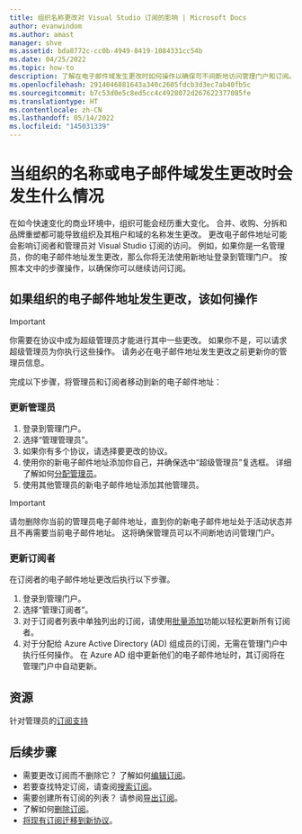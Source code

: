 ```yaml
---
title: 组织名称更改对 Visual Studio 订阅的影响 | Microsoft Docs
author: evanwindom
ms.author: amast
manager: shve
ms.assetid: bda8772c-cc0b-4949-8419-1084331cc54b
ms.date: 04/25/2022
ms.topic: how-to
description: 了解在电子邮件域发生更改时如何操作以确保可不间断地访问管理门户和订阅。
ms.openlocfilehash: 2914046881643a340c2605fdcb3d3ec7ab40fb5c
ms.sourcegitcommit: b7c53d0e5c8ed5cc4c4928072d267622377085fe
ms.translationtype: HT
ms.contentlocale: zh-CN
ms.lasthandoff: 05/14/2022
ms.locfileid: "145031339"
---
```

# <a name="what-happens-when-your-organizations-name-or-email-domain-changes"></a>当组织的名称或电子邮件域发生更改时会发生什么情况

在如今快速变化的商业环境中，组织可能会经历重大变化。  合并、收购、分拆和品牌重塑都可能导致组织及其租户和域的名称发生更改。  更改电子邮件地址可能会影响订阅者和管理员对 Visual Studio 订阅的访问。  例如，如果你是一名管理员，你的电子邮件地址发生更改，那么你将无法使用新地址登录到管理门户。  按照本文中的步骤操作，以确保你可以继续访问订阅。

## <a name="what-to-do-if-your-organizations-email-addresses-change"></a>如果组织的电子邮件地址发生更改，该如何操作

> [!IMPORTANT]
> 你需要在协议中成为超级管理员才能进行其中一些更改。  如果你不是，可以请求超级管理员为你执行这些操作。 请务必在电子邮件地址发生更改之前更新你的管理员信息。

完成以下步骤，将管理员和订阅者移动到新的电子邮件地址：

### <a name="update-your-admins"></a>更新管理员

1. 登录到管理门户。
0. 选择“管理管理员”。
0. 如果你有多个协议，请选择要更改的协议。 
0. 使用你的新电子邮件地址添加你自己，并确保选中“超级管理员”复选框。  详细了解如何[分配管理员](https://docs.microsoft.com/visualstudio/subscriptions/admin-roles#assigning-admins)。
0. 使用其他管理员的新电子邮件地址添加其他管理员。 
> [!IMPORTANT]
> 请勿删除你当前的管理员电子邮件地址，直到你的新电子邮件地址处于活动状态并且不再需要当前电子邮件地址。  这将确保管理员可以不间断地访问管理门户。

### <a name="update-your-subscribers"></a>更新订阅者

在订阅者的电子邮件地址更改后执行以下步骤。  
1. 登录到管理门户。
0. 选择“管理订阅者”。
0. 对于订阅者列表中单独列出的订阅，请使用[批量添加](assign-license-bulk.md)功能以轻松更新所有订阅者。  
0. 对于分配给 Azure Active Directory (AD) 组成员的订阅，无需在管理门户中执行任何操作。  在 Azure AD 组中更新他们的电子邮件地址时，其订阅将在管理门户中自动更新。 

## <a name="resources"></a>资源

针对管理员的[订阅支持](https://aka.ms/vsadminhelp)

## <a name="next-steps"></a>后续步骤

+ 需要更改订阅而不删除它？  了解如何[编辑订阅](edit-license.md)。
+ 若要查找特定订阅，请查阅[搜索订阅](search-license.md)。
+ 需要创建所有订阅的列表？  请参阅[导出订阅](exporting-subscriptions.md)。
+ 了解如何[删除订阅](delete-license.md)。 
+ [将现有订阅迁移到新协议](migrate-subscriptions.md)。